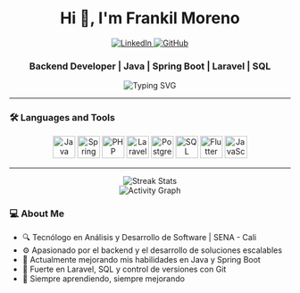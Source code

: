 <h1 align="center">Hi 👋, I'm Frankil Moreno</h1>

<p align="center"> 
  <a href="https://www.linkedin.com/in/frankil-moreno/" target="_blank"> 
    <img alt="LinkedIn" src="https://img.shields.io/badge/LinkedIn-0077B5?logo=linkedin&logoColor=white&style=for-the-badge" /> 
  </a> 
  <a href="https://github.com/armando0405" target="_blank"> 
    <img alt="GitHub" src="https://img.shields.io/badge/GitHub-100000?logo=github&logoColor=white&style=for-the-badge" /> 
  </a> 
</p>

<h3 align="center">Backend Developer | Java | Spring Boot | Laravel | SQL</h3>

<p align="center">
  <img src="https://readme-typing-svg.herokuapp.com?center=true&vCenter=true&lines=Back-end+Developer;Java+%7C+Spring+Boot+%7C+Laravel;Clean+Code+%7C+Scalable+Solutions" alt="Typing SVG" />
</p>

---

### 🛠️ Languages and Tools

<p align="center">
  <img src="https://cdn.jsdelivr.net/gh/devicons/devicon/icons/java/java-original.svg" height="40" alt="Java" />
  <img src="https://cdn.jsdelivr.net/gh/devicons/devicon/icons/spring/spring-original.svg" height="40" alt="Spring Boot" />
  <img src="https://cdn.jsdelivr.net/gh/devicons/devicon/icons/php/php-original.svg" height="40" alt="PHP" />
  <img src="https://cdn.jsdelivr.net/gh/devicons/devicon/icons/laravel/laravel-original.svg" height="40" alt="Laravel" />
  <img src="https://cdn.jsdelivr.net/gh/devicons/devicon/icons/postgresql/postgresql-original.svg" height="40" alt="PostgreSQL" />
  <img src="https://cdn.jsdelivr.net/gh/devicons/devicon/icons/mysql/mysql-original.svg" height="40" alt="SQL" />
  <img src="https://cdn.jsdelivr.net/gh/devicons/devicon/icons/flutter/flutter-original.svg" height="40" alt="Flutter" />
  <img src="https://cdn.jsdelivr.net/gh/devicons/devicon/icons/javascript/javascript-original.svg" height="40" alt="JavaScript" />
</p>

---

<p align="center"> 
  <img src="https://github-readme-streak-stats.herokuapp.com?user=armando0405&theme=tokyonight&hide_border=true" alt="Streak Stats" /> <br> 
  <img src="https://github-readme-activity-graph.cyclic.app/graph?username=armando0405&theme=tokyo-night" alt="Activity Graph" /> 
</p>

### 💻 About Me

- 🔍 Tecnólogo en Análisis y Desarrollo de Software | SENA - Cali  
- ⚙️ Apasionado por el backend y el desarrollo de soluciones escalables  
- 📌 Actualmente mejorando mis habilidades en Java y Spring Boot  
- 🧠 Fuerte en Laravel, SQL y control de versiones con Git  
- 🌱 Siempre aprendiendo, siempre mejorando  




